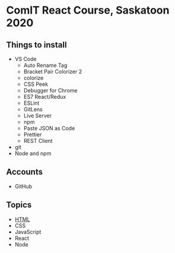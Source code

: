 # ComIT React Course, Saskatoon 2020 

## Things to install
- VS Code
  - Auto Rename Tag
  - Bracket Pair Colorizer 2
  - colorize
  - CSS Peek
  - Debugger for Chrome
  - ES7 React/Redux
  - ESLint
  - GitLens
  - Live Server
  - npm
  - Paste JSON as Code
  - Prettier
  - REST Client
- git
- Node and npm

## Accounts
- GitHub

## Topics
- [HTML](https://github.com/tupes/comit-saskatoon-react/tree/master/HTML)
- CSS
- JavaScript
- React
- Node
